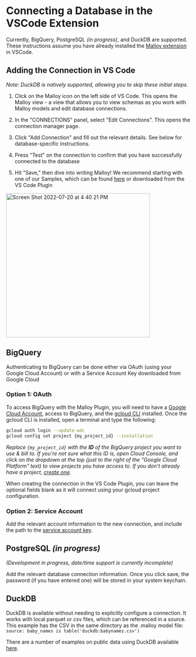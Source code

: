 # Connecting a Database in the VSCode Extension
Currently, BigQuery, PostgreSQL _(in progress)_, and DuckDB are supported.  These instructions assume you have already installed the [Malloy extension](https://marketplace.visualstudio.com/items?itemName=malloydata.malloy-vscode) in VSCode.

## Adding the Connection in VS Code
_Note:  DuckDB is natively supported, allowing you to skip these initial steps._

1. Click on the Malloy icon on the left side of VS Code. This opens the Malloy view - a view that allows you to view schemas as you work with Malloy models and edit database connections.

2. In the "CONNECTIONS" panel, select "Edit Connections". This opens the connection manager page.

3. Click "Add Connection" and fill out the relevant details. See below for database-specific instructions.

4. Press "Test" on the connection to confirm that you have successfully connected to the database

5. Hit "Save," then dive into writing Malloy! We recommend starting with one of our Samples, which can be found [here](https://github.com/malloydata/malloy/tree/main/samples) or downloaded from the VS Code Plugin

<img width="393" alt="Screen Shot 2022-07-20 at 4 40 21 PM" src="https://user-images.githubusercontent.com/7178946/180100697-1cd6d1bc-4ee3-40c8-a8af-9e95eded3a6c.png">



## BigQuery

Authenticating to BigQuery can be done either via OAuth (using your Google Cloud Account) or with a Service Account Key downloaded from Google Cloud

### Option 1: OAuth

To access BigQuery with the Malloy Plugin, you will need to have a [Google Cloud Account](https://cloud.google.com/), access to BigQuery, and the [gcloud CLI](https://cloud.google.com/sdk/gcloud) installed. Once the gcloud CLI is installed, open a terminal and type the following:

```bash
gcloud auth login --update-adc
gcloud config set project {my_project_id} --installation
```

_Replace `{my_project_id}` with the **ID** of the BigQuery project you want to use & bill to. If you're not sure what this ID is, open Cloud Console, and click on the dropdown at the top (just to the right of the "Google Cloud Platform" text) to view projects you have access to. If you don't already have a project, [create one](https://cloud.google.com/resource-manager/docs/creating-managing-projects)._

When creating the connection in the VS Code Plugin, you can leave the optional fields blank as it will connect using your gcloud project configuration.

### Option 2: Service Account

Add the relevant account information to the new connection, and include the path to the [service account key](https://cloud.google.com/iam/docs/creating-managing-service-account-keys).

## PostgreSQL _(in progress)_
_(Development in progress, date/time support is currently incomplete)_

Add the relevant database connection information. Once you click save, the password (if you have entered one) will be stored in your system keychain.

## DuckDB

DuckDB is available without needing to explicitly configure a connection. It works with local parquet or csv files, which can be referenced in a source. This example has the CSV in the same directory as the .malloy model file: `source: baby_names is table('duckdb:babynames.csv')`

There are a number of examples on public data using DuckDB available [here](https://github.com/lloydtabb/malloy_examples).
